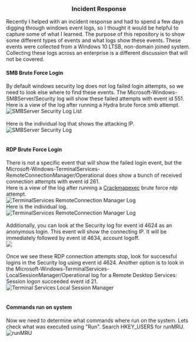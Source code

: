 ### <center> Incident Response </center>
Recently I helped with an incident response and had to spend a few days digging through windows event logs, so I thought it would be helpful to capture some of what I learned.  The purpose of this repository is to show some different types of events and what logs show these events.  These events were collected from a Windows 10 LTSB, non-domain joined system.  Collecting these logs across an enterprise is a different discussion that will not be covered.


#### SMB Brute Force Login
By default windows security log does not log failed login attempts, so we need to look else where to find these events.  The Microsoft-Windows-SMBServer/Security log will show these failed attempts with event id 551.</br>
Here is a view of the log after running a Hydra brute force smb attempt.</br>
![](https://github.com/defendthehoneypot/incidentresponse/blob/master/images/smbserver-security-log-list.png "SMBServer Security Log List")</br>
</br>
Here is the individual log that shows the attacking IP.</br>
![](https://github.com/defendthehoneypot/incidentresponse/blob/master/images/smbserver-security-log.png "SMBServer Security Log")</br>
</br>
#### RDP Brute Force Login
There is not a specific event that will show the failed login event, but the Microsoft-Windows-TerminalServices-RemoteConnectionManager/Operational does show a bunch of received connection attempts with event id 261.</br>
Here is a view of the log after running a [Crackmapexec](https://github.com/byt3bl33d3r/CrackMapExec/wiki/Using-Credentials) brute force rdp attempt.</br>
![](https://github.com/defendthehoneypot/incidentresponse/blob/master/images/terminal-services-remote-connection-manager-list.png "TerminalServices RemoteConnection Manager Log")</br>
Here is the individual log.</br>
![](https://github.com/defendthehoneypot/incidentresponse/blob/master/images/terminal-services-remote-connection-manager.png "TerminalServices RemoteConnection Manager Log")</br>
</br>
Additionally, you can look at the Security log for event id 4624 as an anonymous login.  This event will show the connecting IP.  It will be immediately followed by event id 4634, account logoff.</br>
![](https://github.com/defendthehoneypot/incidentresponse/blob/master/images/security-4624-anonymous.png)</br>
</br>
Once we see these RDP connection attempts stop, look for successful logins in the Security log using event id 4624.  Another option is to look in the Microsoft-Windows-TerminalServices-LocalSessionManager/Operational log for a Remote Desktop Services: Session logon succeeded event id 21.</br>
![](https://github.com/defendthehoneypot/incidentresponse/blob/master/images/terminal-services-localsessionmanager.png "Terminal Services Local Session Manager")</br>
</br>
#### Commands run on system
Now we need to determine what commands where run on the system.  Lets check what was executed using "Run".  Search HKEY_USERS for runMRU.</br>
![](https://github.com/defendthehoneypot/incidentresponse/blob/master/images/registry-runmru.png "runMRU")</br>
</br>

